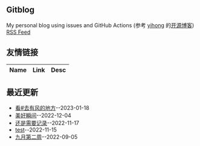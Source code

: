 ## Gitblog
My personal blog using issues and GitHub Actions (参考 [yihong](https://github.com/yihong0618) 的[开源博客](https://github.com/yihong0618/gitblog/issues/177))
[RSS Feed](https://raw.githubusercontent.com/zhangakira/blog-data/main/feed.xml)
## 友情链接
| Name | Link | Desc | 
 | ---- | ---- | ---- |
## 最近更新
- [看#去有风的地方](https://github.com/zhangakira/blog-data/issues/6)--2023-01-18
- [美好瞬间](https://github.com/zhangakira/blog-data/issues/5)--2022-12-04
- [还是需要记录](https://github.com/zhangakira/blog-data/issues/4)--2022-11-17
- [test](https://github.com/zhangakira/blog-data/issues/3)--2022-11-15
- [九月第二周](https://github.com/zhangakira/blog-data/issues/2)--2022-09-05
